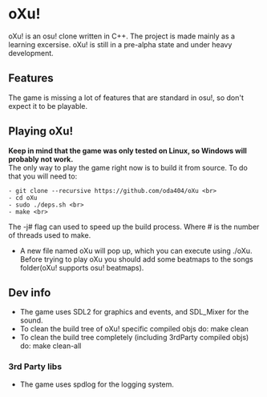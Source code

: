 # oXu!
oXu! is an osu! clone written in C++. The project is made mainly as a learning excersise.
oXu! is still in a pre-alpha state and under heavy development.

## Features
The game is missing a lot of features that are standard in osu!, so don't expect it to be playable.

## Playing oXu!
<b>Keep in mind that the game was only tested on Linux, so Windows will probably not work.</b><br>
The only way to play the game right now is to build it from source. To do that you will need to:
```console
- git clone --recursive https://github.com/oda404/oXu <br>
- cd oXu
- sudo ./deps.sh <br>
- make <br>
```
The -j# flag can used to speed up the build process. Where # is the number of threads used to make.
- A new file named oXu will pop up, which you can execute using ./oXu.<br>
Before trying to play oXu you should add some beatmaps to the songs folder(oXu! supports osu! beatmaps).

## Dev info
- The game uses SDL2 for graphics and events, and SDL_Mixer for the sound.
- To clean the build tree of oXu! specific compiled objs do: make clean
- To clean the build tree completely (including 3rdParty compiled objs) do: make clean-all

### 3rd Party libs
- The game uses spdlog for the logging system.
